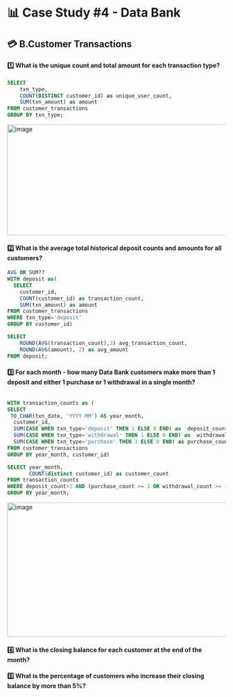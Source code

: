 # 📊 Case Study #4 - Data Bank
## 💳 B.Customer Transactions

#### 1️⃣ What is the unique count and total amount for each transaction type?
```sql
SELECT 
    txn_type,
    COUNT(DISTINCT customer_id) as unique_user_count,
    SUM(txn_amount) as amount
FROM customer_transactions
GROUP BY txn_type;
```
<img width="1597" height="255" alt="image" src="https://github.com/user-attachments/assets/65dc9fc5-864b-4a7f-a919-f117dac7a549" />

#### 2️⃣ What is the average total historical deposit counts and amounts for all customers?
```sql
AVG OR SUM??
WITH deposit as(
  SELECT 
    customer_id,
    COUNT(customer_id) as transaction_count,
	SUM(txn_amount) as amount
FROM customer_transactions
WHERE txn_type='deposit'
GROUP BY customer_id)

SELECT 
	ROUND(AVG(transaction_count),2) avg_transaction_count,
	ROUND(AVG(amount), 2) as avg_amount
FROM deposit;
```
#### 3️⃣ For each month - how many Data Bank customers make more than 1 deposit and either 1 purchase or 1 withdrawal in a single month?
```sql

WITH transaction_counts as (
SELECT
 TO_CHAR(txn_date, 'YYYY-MM') AS year_month,
  customer_id,
  SUM(CASE WHEN txn_type='deposit' THEN 1 ELSE 0 END) as  deposit_count,
  SUM(CASE WHEN txn_type='withdrawal' THEN 1 ELSE 0 END) as  withdrawal_count,
  SUM(CASE WHEN txn_type='purchase' THEN 1 ELSE 0 END) as purchase_count
FROM customer_transactions
GROUP BY year_month, customer_id)

SELECT year_month,
       COUNT(distinct customer_id) as customer_count
FROM transaction_counts
WHERE deposit_count>1 AND (purchase_count >= 1 OR withdrawal_count >= 1)
GROUP BY year_month;
```
<img width="1907" height="310" alt="image" src="https://github.com/user-attachments/assets/5d311e86-7124-40bd-b7db-078f4e9f35ec" />

#### 4️⃣ What is the closing balance for each customer at the end of the month?
#### 5️⃣ What is the percentage of customers who increase their closing balance by more than 5%?
